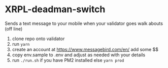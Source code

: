 # XRPL-deadman-switch

Sends a text message to your mobile when your validator goes walk abouts (off line)

1. clone repo onto validator
2. run `yarn`
3. create an account at https://www.messagebird.com/en/ add some $$
4. copy env.sample to .env and adjust as needed with your details
5. run `./run.sh` if you have PM2 installed else `yarn prod`